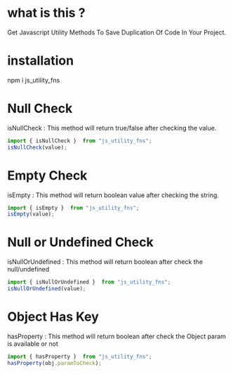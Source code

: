 # what is this ?

Get Javascript Utility Methods To Save Duplication Of Code In Your Project.

# installation

npm i js_utility_fns

# Null Check 

isNullCheck : This method will return true/false after checking the value.

```javascript
import { isNullCheck }  from "js_utility_fns";
isNullCheck(value);
```

# Empty Check

isEmpty : This method will return boolean value after checking the string.

```javascript
import { isEmpty }  from "js_utility_fns";
isEmpty(value);
```

# Null or Undefined Check

isNullOrUndefined : This method will return boolean after check the null/undefined

```javascript
import { isNullOrUndefined }  from "js_utility_fns";
isNullOrUndefined(value);
```
# Object Has Key

hasProperty : This method will return boolean after check the Object param is available or not

```javascript
import { hasProperty }  from "js_utility_fns";
hasProperty(obj.paramToCheck);
```